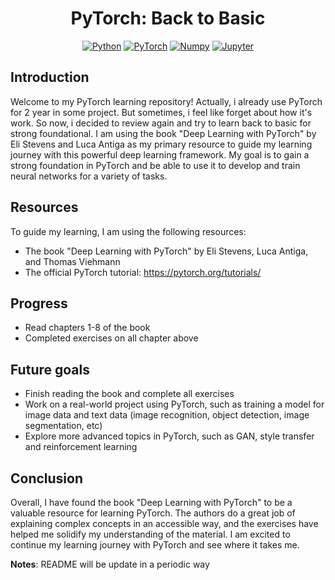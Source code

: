 <div align="center">

# PyTorch: Back to Basic

[![Python](https://img.shields.io/badge/Python-3776AB?logo=python&logoColor=white)](https://www.python.org/)
[![PyTorch](https://img.shields.io/badge/PyTorch-EE4C2C?logo=pytorch&logoColor=white)](https://www.pytorch.org/)
[![Numpy](https://img.shields.io/badge/Numpy-013243?logo=numpy&logoColor=white)](https://www.numpy.org/)
[![Jupyter](https://img.shields.io/badge/Jupyter%20Notebook-F37626?logo=jupyter&logoColor=white)](https://www.jupyter.org/)


</div>

## Introduction
Welcome to my PyTorch learning repository! Actually, i already use PyTorch for 2 year in some project. But sometimes, i feel like forget about how it's work. So now, i decided to review again and try to learn back to basic for strong foundational. I am using the book "Deep Learning with PyTorch" by Eli Stevens and Luca Antiga as my primary resource to guide my learning journey with this powerful deep learning framework. My goal is to gain a strong foundation in PyTorch and be able to use it to develop and train neural networks for a variety of tasks.

## Resources
To guide my learning, I am using the following resources:

* The book "Deep Learning with PyTorch" by Eli Stevens, Luca Antiga, and Thomas Viehmann
* The official PyTorch tutorial: https://pytorch.org/tutorials/

## Progress
* Read chapters 1-8 of the book
* Completed exercises on all chapter above

## Future goals
* Finish reading the book and complete all exercises
* Work on a real-world project using PyTorch, such as training a model for image data and text data (image recognition, object detection, image segmentation, etc)
* Explore more advanced topics in PyTorch, such as GAN, style transfer and reinforcement learning

## Conclusion
Overall, I have found the book "Deep Learning with PyTorch" to be a valuable resource for learning PyTorch. The authors do a great job of explaining complex concepts in an accessible way, and the exercises have helped me solidify my understanding of the material. I am excited to continue my learning journey with PyTorch and see where it takes me.

**Notes**: README will be update in a periodic way

